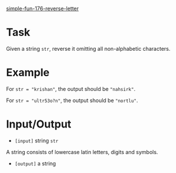 [simple-fun-176-reverse-letter](https://www.codewars.com/kata/58b8c94b7df3f116eb00005b)

# Task
 Given a string `str`, reverse it omitting all non-alphabetic characters.

# Example

 For `str = "krishan"`, the output should be `"nahsirk"`.
 
 For `str = "ultr53o?n"`, the output should be `"nortlu"`.
 
# Input/Output


 - `[input]` string `str`

  A string consists of lowercase latin letters, digits and symbols.

 
 - `[output]` a string